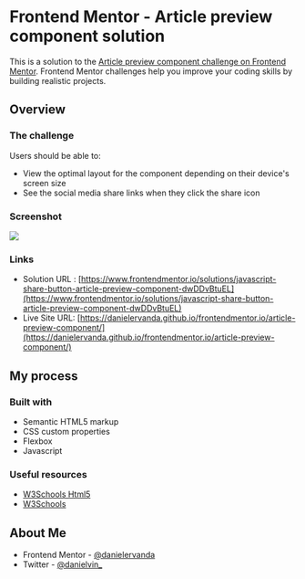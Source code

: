 # Frontend Mentor - Article preview component solution

This is a solution to the [Article preview component challenge on Frontend Mentor](https://www.frontendmentor.io/challenges/article-preview-component-dYBN_pYFT). Frontend Mentor challenges help you improve your coding skills by building realistic projects.

## Overview

### The challenge

Users should be able to:

-   View the optimal layout for the component depending on their device's screen size
-   See the social media share links when they click the share icon

### Screenshot

![](./design/desktop-design.jpg)

### Links

-   Solution URL : [https://www.frontendmentor.io/solutions/javascript-share-button-article-preview-component-dwDDvBtuEL](https://www.frontendmentor.io/solutions/javascript-share-button-article-preview-component-dwDDvBtuEL)
-   Live Site URL: [https://danielervanda.github.io/frontendmentor.io/article-preview-component/](https://danielervanda.github.io/frontendmentor.io/article-preview-component/)

## My process

### Built with

-   Semantic HTML5 markup
-   CSS custom properties
-   Flexbox
-   Javascript

### Useful resources

-   [W3Schools Html5](https://www.w3schools.com/html/)
-   [W3Schools](https://www.w3schools.com/css/)

## About Me

-   Frontend Mentor - [@danielervanda](https://www.frontendmentor.io/profile/danielervanda)
-   Twitter - [@danielvin\_](https://www.twitter.com/danielvin_)
